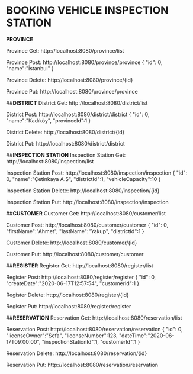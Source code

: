 # BOOKING VEHICLE INSPECTION STATION
**PROVINCE**

Province Get: http://localhost:8080/province/list

Province Post: http://localhost:8080/province/province
{
  "id": 0,
  "name":"İstanbul"
}

Province Delete: http://localhost:8080/province/{id}

Province Put: http://localhost:8080/province/province

##**DISTRICT**
District Get: http://localhost:8080/district/list

District Post: http://localhost:8080/district/district
{
  "id": 0,
  "name":"Kadıköy",
  "provinceId":1
}

District Delete: http://localhost:8080/district/{id}

District Put: http://localhost:8080/district/district

##**INSPECTION STATION**
Inspection Station Get: http://localhost:8080/inspection/list

Inspection Station Post: http://localhost:8080/inspection/inspection
{
  "id": 0,
  "name":"Çetinkaya A.Ş",
  "districtId":1,
  "vehicleCapacity":10
}

Inspection Station Delete: http://localhost:8080/inspection/{id}

Inspection Station Put: http://localhost:8080/inspection/inspection

##**CUSTOMER**
Customer Get: http://localhost:8080/customer/list

Customer Post: http://localhost:8080/customer/customer
{
  "id": 0,
  "firstName":"Ahmet",
  "lastName":"Yakup",
  "districtId":1
}

Customer Delete: http://localhost:8080/customer/{id}

Customer Put: http://localhost:8080/customer/customer

##**REGISTER**
Register Get: http://localhost:8080/register/list

Register Post: http://localhost:8080/register/register
{
  "id": 0,
  "createDate":"2020-06-17T12:57:54",
  "customerId":1
}

Register Delete: http://localhost:8080/register/{id}

Register Put: http://localhost:8080/register/register

##**RESERVATION**
Reservation Get: http://localhost:8080/reservation/list

Reservation Post: http://localhost:8080/reservation/reservation
{
  "id": 0,
  "licenseOwner":"Sefa",
  "licenseNumber":123,
  "dateTime":"2020-06-17T09:00:00",
  "inspectionStationId":1,
  "customerId":1
}

Reservation Delete: http://localhost:8080/reservation/{id}

Reservation Put: http://localhost:8080/reservation/reservation
